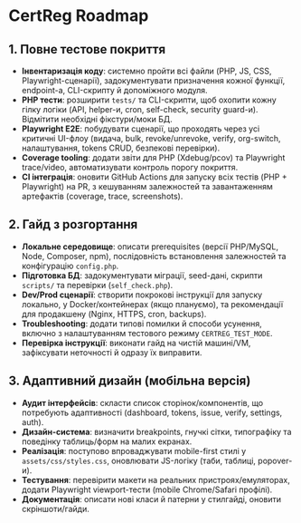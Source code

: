 # CertReg Roadmap

## 1. Повне тестове покриття
- **Інвентаризація коду**: системно пройти всі файли (PHP, JS, CSS, Playwright-сценарії), задокументувати призначення кожної функції, endpoint-а, CLI-скрипту й допоміжного модуля.
- **PHP тести**: розширити `tests/` та CLI-скрипти, щоб охопити кожну гілку логіки (API, helper-и, cron, self-check, security guard-и). Відмітити необхідні фікстури/моки БД.
- **Playwright E2E**: побудувати сценарії, що проходять через усі критичні UI-флоу (видача, bulk, revoke/unrevoke, verify, org-switch, налаштування, tokens CRUD, безпекові перевірки).
- **Coverage tooling**: додати звіти для PHP (Xdebug/pcov) та Playwright trace/video, автоматизувати контроль порогу покриття.
- **CI інтеграція**: оновити GitHub Actions для запуску всіх тестів (PHP + Playwright) на PR, з кешуванням залежностей та завантаженням артефактів (coverage, trace, screenshots).

## 2. Гайд з розгортання
- **Локальне середовище**: описати prerequisites (версії PHP/MySQL, Node, Composer, npm), послідовність встановлення залежностей та конфігурацію `config.php`.
- **Підготовка БД**: задокументувати міграції, seed-дані, скрипти `scripts/` та перевірки (`self_check.php`).
- **Dev/Prod сценарії**: створити покрокові інструкції для запуску локально, у Docker/контейнерах (якщо плануємо), та рекомендації для продакшену (Nginx, HTTPS, cron, backups).
- **Troubleshooting**: додати типові помилки й способи усунення, включно з налаштуванням тестового режиму `CERTREG_TEST_MODE`.
- **Перевірка інструкції**: виконати гайд на чистій машині/VM, зафіксувати неточності й одразу їх виправити.

## 3. Адаптивний дизайн (мобільна версія)
- **Аудит інтерфейсів**: скласти список сторінок/компонентів, що потребують адаптивності (dashboard, tokens, issue, verify, settings, auth).
- **Дизайн-система**: визначити breakpoints, гнучкі сітки, типографіку та поведінку таблиць/форм на малих екранах.
- **Реалізація**: поступово впроваджувати mobile-first стилі у `assets/css/styles.css`, оновлювати JS-логіку (таби, таблиці, popover-и).
- **Тестування**: перевірити макети на реальних пристроях/емуляторах, додати Playwright viewport-тести (mobile Chrome/Safari профілі).
- **Документація**: описати нові класи й патерни у стилгайді, оновити скріншоти/гайди.
